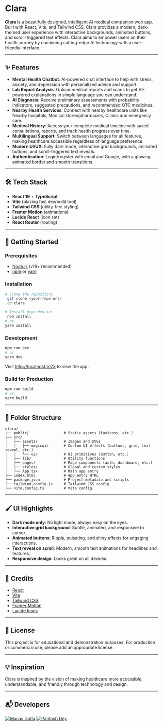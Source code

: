# Clara

**Clara** is a beautifully designed, intelligent AI medical companion web app. Built with React, Vite, and Tailwind CSS, Clara provides a modern, dark-themed user experience with interactive backgrounds, animated buttons, and scroll-triggered text effects. Clara aims to empower users on their health journey by combining cutting-edge AI technology with a user-friendly interface.

---

## ✨ Features

- **Mental Health Chatbot**: AI-powered chat interface to help with stress, anxiety, and depression with personalized advice and support.
- **Lab Report Analysis**: Upload medical reports and scans to get AI-powered explanations in simple language you can understand.
- **AI Diagnosis**: Receive preliminary assessments with probability indicators, suggested precautions, and recommended OTC medicines.
- **Nearby Health Services**: Connect with nearby healthcare units like Nearby hospitals, Medical stores/pharmacies, Clinics and emergency care.
- **Medical History**: Access your complete medical timeline with saved consultations, reports, and track health progress over time.
- **Multilingual Support**: Switch between languages for all features, making healthcare accessible regardless of language preference.
- **Modern UI/UX**: Fully dark mode, interactive grid backgrounds, animated buttons, and scroll-triggered text reveals.
- **Authentication**: Login/register with email and Google, with a glowing animated border and smooth transitions.

---

## 🛠️ Tech Stack

- **React 19** + **TypeScript**
- **Vite** (blazing fast dev/build tool)
- **Tailwind CSS** (utility-first styling)
- **Framer Motion** (animations)
- **Lucide React** (icon set)
- **React Router** (routing)

---

## 🚀 Getting Started

### Prerequisites
- [Node.js](https://nodejs.org/) (v18+ recommended)
- [npm](https://www.npmjs.com/) or [yarn](https://yarnpkg.com/)

### Installation

```bash
# Clone the repository
 git clone <your-repo-url>
 cd clara

# Install dependencies
 npm install
# or
yarn install
```

### Development

```bash
npm run dev
# or
yarn dev
```

Visit [http://localhost:5173](http://localhost:5173) to view the app.

### Build for Production

```bash
npm run build
# or
yarn build
```

---

## 📁 Folder Structure

```
clara/
├── public/                # Static assets (favicons, etc.)
├── src/
│   ├── assets/            # Images and SVGs
│   │   ├── magicui/       # Custom UI effects (buttons, grid, text reveal, etc.)
│   │   └── ui/            # UI primitives (Button, etc.)
│   ├── lib/               # Utility functions
│   ├── pages/             # Page components (auth, dashboard, etc.)
│   ├── styles/            # Global and custom styles
│   └── App.tsx            # Main app entry
├── index.html             # App entry HTML
├── package.json           # Project metadata and scripts
├── tailwind.config.js     # Tailwind CSS config
└── vite.config.ts         # Vite config
```

---

## 🖌️ UI Highlights
- **Dark mode only**: No light mode, always easy on the eyes.
- **Interactive grid background**: Subtle, animated, and responsive to cursor.
- **Animated buttons**: Ripple, pulsating, and shiny effects for engaging interactions.
- **Text reveal on scroll**: Modern, smooth text animations for headlines and features.
- **Responsive design**: Looks great on all devices.

---

## 🙏 Credits
- [React](https://react.dev/)
- [Vite](https://vitejs.dev/)
- [Tailwind CSS](https://tailwindcss.com/)
- [Framer Motion](https://www.framer.com/motion/)
- [Lucide Icons](https://lucide.dev/)

---

## 📄 License

This project is for educational and demonstration purposes. For production or commercial use, please add an appropriate license.

---

## 💡 Inspiration
Clara is inspired by the vision of making healthcare more accessible, understandable, and friendly through technology and design. 

---

## 📬 Developers

[![Manas Dutta](https://avatars.githubusercontent.com/u/122201926?size=50)](https://github.com/manasdutta04 "Manas on GitHub") [![Paritosh Dey](https://avatars.githubusercontent.com/u/140790221?size=50)](https://github.com/paritoshdey-dev "Paritosh on GitHub")
